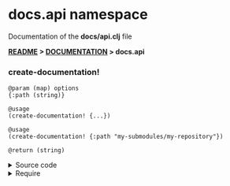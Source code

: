 
# <strong>docs.api</strong> namespace
<p>Documentation of the <strong>docs/api.clj</strong> file</p>

<strong>[README](../../../README.md) > [DOCUMENTATION](../../COVER.md) > docs.api</strong>



### create-documentation!

```
@param (map) options
{:path (string)}
```

```
@usage
(create-documentation! {...})
```

```
@usage
(create-documentation! {:path "my-submodules/my-repository"})
```

```
@return (string)
```

<details>
<summary>Source code</summary>

```
(defn create-documentation!
  [options]
  (let [options (core.prototypes/options-prototype options)]
       (initialize!                    options)
       (detect.engine/detect-layers!   options)
       (import.engine/import-layers!   options)
       (read.engine/read-layers!       options)
       (process.engine/process-layers! options)
       (process.engine/process-cover!  options)
       (print.engine/print-cover!      options)
       (print.engine/print-layers!     options)
       (debug)))
```

</details>

<details>
<summary>Require</summary>

```
(ns my-namespace (:require [docs.api :as docs :refer [create-documentation!]]))

(docs/create-documentation! ...)
(create-documentation!      ...)
```

</details>
